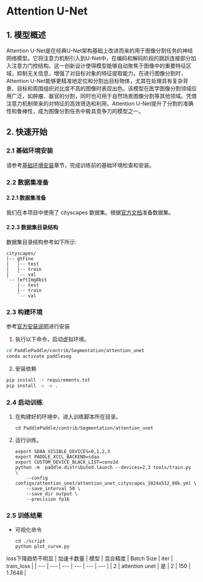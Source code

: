 # Attention U-Net

## 1. 模型概述

Attention U-Net是在经典U-Net架构基础上改进而来的用于图像分割任务的神经网络模型。它将注意力机制引入到U-Net中，在编码和解码阶段的跳跃连接部分加入注意力门控结构。这一创新设计使得模型能够自动聚焦于图像中的重要特征区域，抑制无关信息，增强了对目标对象的特征提取能力。在进行图像分割时，Attention U-Net能够更精准地定位和分割出目标物体，尤其在处理具有复杂背景、目标和周围组织对比度不高的图像时表现出色。该模型在医学图像分割领域应用广泛，如肿瘤、器官的分割，同时也可用于自然场景图像分割等其他领域。凭借注意力机制带来的对特征的高效筛选和利用，Attention U-Net提升了分割的准确性和鲁棒性，成为图像分割任务中极具竞争力的模型之一。 

## 2. 快速开始

### 2.1 基础环境安装

请参考[基础环境安装](../../../../doc/Environment.md)章节，完成训练前的基础环境检查和安装。


### 2.2 数据集准备
#### 2.2.1 数据集准备

我们在本项目中使用了 cityscapes 数据集。根据[官方文档](./pre_data_cn.md)准备数据集。


#### 2.2.3 数据集目录结构

数据集目录结构参考如下所示:

```
cityscapes/
|-- gtFine
|   |-- test
|   |-- train
|   `-- val
`-- leftImg8bit
    |-- test
    |-- train
    `-- val
```

### 2.3 构建环境

参考[官方安装说明](./docs/install_cn.md)进行安装

1. 执行以下命令，启动虚拟环境。
``` bash
cd PaddlePaddle/contrib/Segmentation/attention_unet
conda activate paddleseg
```
2. 安装依赖
``` bash
pip install -r requirements.txt
pip install -v -e .
```

### 2.4 启动训练
1. 在构建好的环境中，进入训练脚本所在目录。
    ```
    cd PaddlePaddle/contrib/Segmentation/attention_unet
    ```

2. 运行训练。
    ```
    export SDAA_VISIBLE_DEVICES=0,1,2,3
    export PADDLE_XCCL_BACKEND=sdaa
    export CUSTOM_DEVICE_BLACK_LIST=conv2d
    python -m  paddle.distributed.launch --devices=2,3 tools/train.py  \
        --config configs/attention_unet/attention_unet_cityscapes_1024x512_80k.yml \
        --save_interval 50 \
        --save_dir output \
        --precision fp16 
    ```


### 2.5 训练结果

- 可视化命令
    ```
    cd ./script
    python plot_curve.py
    ```
loss下降趋势不明显
| 加速卡数量 | 模型 | 混合精度 | Batch Size | iter | train_loss |
| --- | --- | --- | --- | --- | --- |
| 2 | attention unet | 是 | 2 | 150 |  1.7648 |